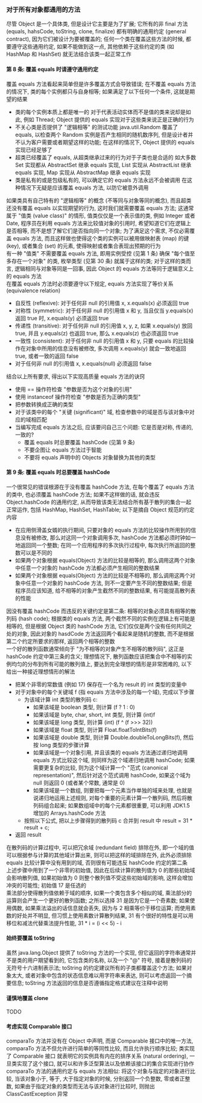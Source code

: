 ### 对于所有对象都通用的方法
尽管 Object 是一个具体类, 但是设计它主要是为了扩展; 它所有的非 final 方法 (equals, hahsCode, toString, clone, finalize) 都有明确的通用约定 (general contract), 因为它们被设计为要被覆盖的; 任何一个类在覆盖这些方法的时候, 都要遵守这些通用约定, 如果不能做到这一点, 其他依赖于这些约定的类 (如 HashMap 和 HashSet) 就无法结合该类一起正常工作

#### 第 8 条: 覆盖 equals 时请遵守通用约定
覆盖 equals 方法看起来简单但是许多覆盖方式会导致错误; 在不覆盖 equals 方法的情况下, 类的每个实例都只与自身相等; 如果满足了以下任何一个条件, 这就是期望的结果
- 类的每个实例本质上都是唯一的
对于代表活动实体而不是值的类来说却是如此, 例如 Thread; Object 提供的 equals 实现对于这些类来说正是正确的行为
- 不关心类是否提供了 "逻辑相等" 的测试功能
java.util.Random 覆盖了 equals, 以检查两个 Random 实例是否产生相同的随机数序列, 但是设计者并不认为客户需要或者期望这样的功能; 在这样的情况下, Object 提供的 equals 实现已经足够了
- 超类已经覆盖了 equals, 从超类继承过来的行为对于子类也是合适的
如大多数 Set 实现都从 AbstractSet 继承 equals 实现, List 实现从 AbstractList 继承 equals 实现, Map 实现从 AbstractMap 继承 equals 实现
- 类是私有的或是包级私有的, 可以确定它的 equals 方法永远不会被调用
在这种情况下无疑是应该覆盖 equals 方法, 以防它被意外调用

如果类具有自己特有的 "逻辑相等" 的概念 (不等同与对象等同的概念), 而且超类还没有覆盖 equals 以实现期望的行为, 这时我们就需要覆盖 equals 方法; 这通常属于 "值类 (value class)" 的情形, 值类仅仅是一个表示值的类, 例如 Integer 或者 Date, 程序员在利用 equals 方法来比较值对象的引用时, 希望知道它们在逻辑上是否相等, 而不是想了解它们是否指向同一个对象; 为了满足这个需求, 不仅必需覆盖 equals 方法, 而且这样做也使得这个类的实例可以被用做映射表 (map) 的键 (key), 或者集合 (set) 的元素, 使得映射或者集合表现出预期的行为  
有一种 "值类" 不需要覆盖 equals 方法, 即用实例受控 (见第 1 条) 确保 "每个值至多存在一个对象" 的类, 枚举类型 (见第 30 条) 就属于这样的类; 对于这样的类而言, 逻辑相同与对象等同是一回事, 因此 Object 的 equals 方法等同于逻辑意义上的 equals 方法  
在覆盖 equals 方法时必须要遵守以下规定, equals 方法实现了等价关系 (equivalence relation)
- 自反性 (reflexive): 对于任何非 null 的引用值 x, x.equals(x) 必须返回 true
- 对称性 (symmetric): 对于任何非 null 的引用值 x 和 y, 当且仅当 y.equals(x) 返回 true 时, x.equals(y) 必须返回 true
- 传递性 (transitive): 对于任何非 null 的引用值 x, y, z, 如果 x.equals(y) 放回 true, 并且 y.equals(z) 也返回 true, 那么 x.equals(z) 也必须返回 true
- 一致性 (consistent): 对于任何非 null 的引用值 x 和 y, 只要 equals 的比较操作在对象中所用的信息没有被修改, 多次调用 x.equals(y) 就会一致地返回 true, 或者一致的返回 false
- 对于任何非 null 的引用值 x, x.equals(null) 必须返回 false

结合以上所有要求, 得出以下实现高质量 equals 方法的诀窍
- 使用 == 操作符检查 "参数是否为这个对象的引用"
- 使用 instanceof 操作符检查 "参数是否为正确的类型"
- 把参数转换成正确的类型
- 对于该类中的每个 "关键 (significant)" 域, 检查参数中的域是否与该对象中对应的域相匹配
- 当编写完成 equals 方法之后, 应该要问自己三个问题: 它是否是对称, 传递的, 一致的?
  - 覆盖 equals 时总要覆盖 hashCode (见第 9 条)
  - 不要企图让 equals 方法过于智能
  - 不要将 equals 声明中的 Objects 对象替换为其他的类型

#### 第 9 条: 覆盖 equals 时总要覆盖 hashCode
一个很常见的错误根源在于没有覆盖 hashCode 方法, 在每个覆盖了 equals 方法的类中, 也必须覆盖 hashCode 方法; 如果不这样做的话, 就会违反 Object.hashCode 的通用约定, 从而导致该类无法结合所有基于散列的集合一起正常运作, 包括 HashMap, HashSet, HashTable; 以下是摘自 Object 规范的约定内容
- 在应用侧滑盖女婿的执行期间, 只要对象的 equals 方法的比较操作所用到的信息没有被修改, 那么对这同一个对象调用多次, hashCode 方法都必须时钟如一地返回同一个整数; 在同一个应用程序的多次执行过程中, 每次执行所返回的整数可以是不同的
- 如果两个对象根据 equals(Object) 方法的比较是相等的, 那么调用这两个对象中任意一个对象的 hashCode 方法都必须产生相同的整数结果
- 如果两个对象根据 equals(Object) 方法的比较是不相等的, 那么调用这两个对象中任意一个对象的 hashCode 方法, 则不一定要产生不同的整数结果; 但是程序员应该知道, 给不相等的对象产生截然不同的整数结果, 有可能提高散列表的性能

因没有覆盖 hashCode 而违反的关键约定是第二条: 相等的对象必须具有相等的散列码 (hash code); 根据类的 equals 方法, 两个截然不同的实例在逻辑上有可能是相等的, 但是根据 Object 类的 hashCode 方法, 它们仅仅是两个没有任何共同之处的对象, 因此对象的 hasdCode 方法返回两个看起来是随机的整数, 而不是根据第二个约定所要求的那样, 返回两个相等的整数  
一个好的散列函数通常倾向于 "为不相等的对象产生不相等的散列码", 这正是 hashCode 约定中第三条的含义; 理想情况下, 散列函数应该把集合中不相等的实例均匀的分布到所有可能的散列值上, 要达到完全理想的情形是非常困难的, 以下给出一种接近理想情形的解法
- 把某个非零的常数值 (例如 17) 保存在一个名为 result 的 int 类型的变量中
- 对于对象中的每个关键域 f (指 equals 方法中涉及的每一个域), 完成以下步骤
  - 为该域计算 int 类型的散列码 c:
    - 如果该域是 boolean 类型, 则计算 (f ? 1 : 0)
    - 如果该域是 byte, char, short, int 类型, 则计算 (int)f
    - 如果该域是 long 类型, 则计算 (int) (f ^ (f >>> 32))
    - 如果该域是 float 类型, 则计算 Float.floatToIntBits(f)
    - 如果该域是 double 类型, 则计算 Double.doubleToLongBits(f), 然后按 long 类型的步骤计算
    - 如果该域是一个对象引用, 并且该类的 equals 方法通过递归地调用 equals 方式比较这个域, 则同样为这个域递归地调用 hashCode; 如果需要更复杂的比较, 则为这个域计算一个 "范式 (canonical representation)", 然后针对这个范式调用 hashCode, 如果这个域为 null 则返回 0 (或者某个常数, 通常是 0)
    - 如果该域是一个数组, 则要把每一个元素当作单独的域来处理, 也就是说递归地运用上述规则, 对每个重要的元素计算一个散列码, 然后将散列码组合起来; 如果数组域中的每个元素都很重要, 可以利用 JDK1.5 增加的 Arrays.hashCode 方法
  - 按照以下公式, 把以上步骤得到的散列码 c 合并到 result 中
  result = 31 * result + c;
- 返回 result

在散列码的计算过程中, 可以把冗余域 (redundant field) 排除在外, 即一个域的值可以根据参与计算的其他域计算出来, 则可以把这样的域排除在外, 此外必须排除 equals 比较计算中没有用到的域, 否则很有可能违反 hashCode 约定的第二条  
上述步骤中用到了一个非零的初始值, 因此在后续计算的散列值为 0 的那些初始域会影响散列值, 如果初始值为 0 则整个散列值不受这些初始域的影响, 这样会增加冲突的可能性; 初始值 17 是任选的  
乘法部分使得散列值依赖于域的顺序, 如果一个类包含多个相似的域, 乘法部分的运算则会产生一个更好的散列函数; 之所以选择 31 是因为它是一个奇素数; 如果使用偶数, 如果乘法溢出的话信息就会丢失, 因为与 2 相乘等价于移位运算; 而使用素数的好处并不明显, 但习惯上使用素数计算散列结果, 31 有个很好的特性是可以用移位和减法代替乘法提升性能, 31 * i = (i << 5) - i

#### 始终要覆盖 toString
虽然 java.lang.Object 提供了 toString 方法的一个实现, 但它返回的字符串通常并不是类的用户期望看到的, 它包含类的名称, 以及一个 "@" 符号, 接着是散列码的无符号十六进制表示法; toString 的约定建议所有的子类都覆盖这个方法; 如果对象太大, 或者对象中包含的状态信息难以用字符串来表达, 则可以考虑返回一个摘要信息; toString 方法返回的信息是否遵循指定格式建议在注释中说明

#### 谨慎地覆盖 clone
TODO

#### 考虑实现 Comparable 接口
comparaTo 方法并没有在 Object 中声明, 而是 Comparable 接口中的唯一方法, comparaTo 方法不但允许进行简单的等同性比较, 而且允许执行顺序比较; 类实现了 Comparable 接口 就表明它的实例具有内在的排序关系 (natural ordering), 一旦类实现了这个接口, 就可以和许多泛型算法以及依赖该接口的集合实现进行协作  
comparaTo 方法的通用约定与 equals 方法相似: 将这个对象与指定的对象进行比较, 当该对象小于, 等于, 大于指定对象的时候, 分别返回一个负整数, 零或者正整数, 如果由于指定对象的类型而无法与该对象进行比较时, 则抛出 ClassCastException 异常
